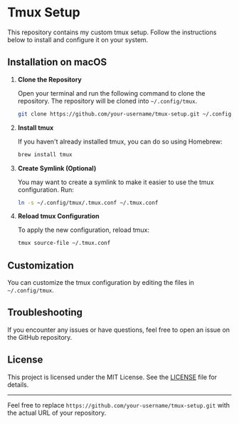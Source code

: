 # Tmux Setup

This repository contains my custom tmux setup. Follow the instructions below to install and configure it on your system.

## Installation on macOS

1. **Clone the Repository**

   Open your terminal and run the following command to clone the repository. The repository will be cloned into `~/.config/tmux`.

   ```sh
   git clone https://github.com/your-username/tmux-setup.git ~/.config/tmux
   ```

2. **Install tmux**

   If you haven't already installed tmux, you can do so using Homebrew:

   ```sh
   brew install tmux
   ```

3. **Create Symlink (Optional)**

   You may want to create a symlink to make it easier to use the tmux configuration. Run:

   ```sh
   ln -s ~/.config/tmux/.tmux.conf ~/.tmux.conf
   ```

4. **Reload tmux Configuration**

   To apply the new configuration, reload tmux:

   ```sh
   tmux source-file ~/.tmux.conf
   ```

## Customization

You can customize the tmux configuration by editing the files in `~/.config/tmux`.

## Troubleshooting

If you encounter any issues or have questions, feel free to open an issue on the GitHub repository.

## License

This project is licensed under the MIT License. See the [LICENSE](LICENSE) file for details.

---

Feel free to replace `https://github.com/your-username/tmux-setup.git` with the actual URL of your repository.
